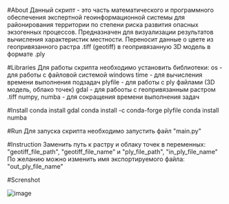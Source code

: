 #About 
Данный скрипт - это часть  математического и программного обеспечения экспертной геоинформационной системы для районирования территории по степени риска развития опасных экзогенных процессов.
Предназначен для визуализации результатов вычисления характеристик местности. Переносит данные о цвете из геопривязанного растра .tiff (geotiff) в геопривязанную 3D модель в формате .ply

#Libraries
Для работы скрипта необходимо установить библиотеки: 
os - для работы с файловой системой windows
time - для вычисления времени выполнения подзадач
plyfile - для работы с ply файлами (3D модель, облако точек)
gdal - для рабооты с геопривязанным растром .tiff
numpy, numba - для сокращения времени выполнения задач

#Install
conda install gdal
conda install -c conda-forge plyfile
conda install numba

#Run 
Для запуска скрипта необходимо запустить файл "main.py"

#Instruction 
Заменить путь к растру и облаку точек в переменных:
"geotiff_file_path", "geotiff_file_name"
и "ply_file_path", "in_ply_file_name"
По желанию можно изменить имя экспортируемого файла:
"out_ply_file_name"

#Screnshot

![image](https://user-images.githubusercontent.com/58412734/112442173-89163480-8d86-11eb-8f7c-de2390174ef3.png)
